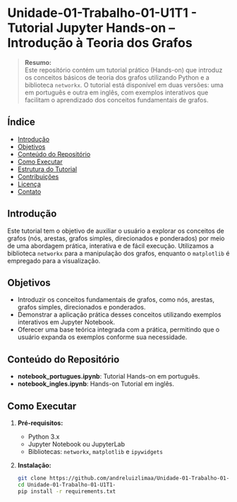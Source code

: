 # Unidade-01-Trabalho-01-U1T1 - Tutorial Jupyter Hands-on – Introdução à Teoria dos Grafos

> **Resumo:**  
> Este repositório contém um tutorial prático (Hands-on) que introduz os conceitos básicos de teoria dos grafos utilizando Python e a biblioteca `networkx`. O tutorial está disponível em duas versões: uma em português e outra em inglês, com exemplos interativos que facilitam o aprendizado dos conceitos fundamentais de grafos.

## Índice

- [Introdução](#introdução)
- [Objetivos](#objetivos)
- [Conteúdo do Repositório](#conteúdo-do-repositório)
- [Como Executar](#como-executar)
- [Estrutura do Tutorial](#estrutura-do-tutorial)
- [Contribuições](#contribuições)
- [Licença](#licença)
- [Contato](#contato)

## Introdução

Este tutorial tem o objetivo de auxiliar o usuário a explorar os conceitos de grafos (nós, arestas, grafos simples, direcionados e ponderados) por meio de uma abordagem prática, interativa e de fácil execução. Utilizamos a biblioteca `networkx` para a manipulação dos grafos, enquanto o `matplotlib` é empregado para a visualização.

## Objetivos

- Introduzir os conceitos fundamentais de grafos, como nós, arestas, grafos simples, direcionados e ponderados.
- Demonstrar a aplicação prática desses conceitos utilizando exemplos interativos em Jupyter Notebook.
- Oferecer uma base teórica integrada com a prática, permitindo que o usuário expanda os exemplos conforme sua necessidade.

## Conteúdo do Repositório

- **notebook_portugues.ipynb**: Tutorial Hands-on em português.
- **notebook_ingles.ipynb**: Hands-on Tutorial em inglês.

## Como Executar

1. **Pré-requisitos:**  
   - Python 3.x  
   - Jupyter Notebook ou JupyterLab  
   - Bibliotecas: `networkx`, `matplotlib` e `ipywidgets`

2. **Instalação:**  
   ```bash
   git clone https://github.com/andreluizlimaa/Unidade-01-Trabalho-01-U1T1-.git
   cd Unidade-01-Trabalho-01-U1T1-
   pip install -r requirements.txt
